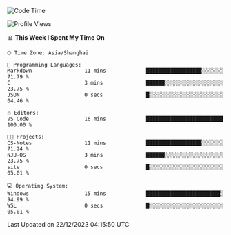 <!--START_SECTION:waka-->
![Code Time](http://img.shields.io/badge/Code%20Time-1%2C432%20hrs%2049%20mins-blue)

![Profile Views](http://img.shields.io/badge/Profile%20Views-1-blue)

📊 **This Week I Spent My Time On** 

```text
🕑︎ Time Zone: Asia/Shanghai

💬 Programming Languages: 
Markdown                 11 mins             ██████████████████░░░░░░░   71.79 % 
C                        3 mins              ██████░░░░░░░░░░░░░░░░░░░   23.75 % 
JSON                     0 secs              █░░░░░░░░░░░░░░░░░░░░░░░░   04.46 % 

🔥 Editors: 
VS Code                  16 mins             █████████████████████████   100.00 % 

🐱‍💻 Projects: 
CS-Notes                 11 mins             ██████████████████░░░░░░░   71.24 % 
NJU-OS                   3 mins              ██████░░░░░░░░░░░░░░░░░░░   23.75 % 
site                     0 secs              █░░░░░░░░░░░░░░░░░░░░░░░░   05.01 % 

💻 Operating System: 
Windows                  15 mins             ████████████████████████░   94.99 % 
WSL                      0 secs              █░░░░░░░░░░░░░░░░░░░░░░░░   05.01 % 
```


 Last Updated on 22/12/2023 04:15:50 UTC
<!--END_SECTION:waka-->